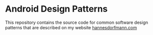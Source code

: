 # Android Design Patterns

This repository contains the source code for common software design patterns that are described on my website [hannesdorfmann.com](http://hannesdorfmann.com)
